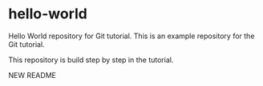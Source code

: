 # hello-world
Hello World repository for Git tutorial.
This is an example repository for the Git tutorial.

This repository is build step by step in the tutorial.

NEW README
